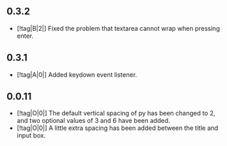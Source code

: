 ## 0.3.2

- [!tag|B|2|] Fixed the problem that textarea cannot wrap when pressing enter.

## 0.3.1

- [!tag|A|0|] Added keydown event listener.

## 0.0.11

- [!tag|O|0|] The default vertical spacing of py has been changed to 2, and two optional values of 3 and 6 have been added.
- [!tag|O|0|] A little extra spacing has been added between the title and input box.
